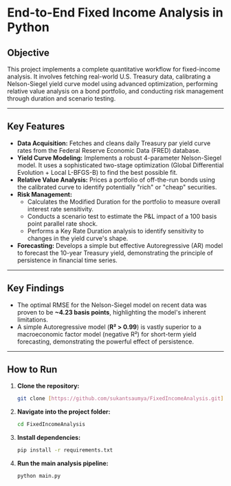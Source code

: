 # End-to-End Fixed Income Analysis in Python

## Objective
This project implements a complete quantitative workflow for fixed-income analysis. It involves fetching real-world U.S. Treasury data, calibrating a Nelson-Siegel yield curve model using advanced optimization, performing relative value analysis on a bond portfolio, and conducting risk management through duration and scenario testing.

---

## Key Features
- **Data Acquisition:** Fetches and cleans daily Treasury par yield curve rates from the Federal Reserve Economic Data (FRED) database.
- **Yield Curve Modeling:** Implements a robust 4-parameter Nelson-Siegel model. It uses a sophisticated two-stage optimization (Global Differential Evolution + Local L-BFGS-B) to find the best possible fit.
- **Relative Value Analysis:** Prices a portfolio of off-the-run bonds using the calibrated curve to identify potentially "rich" or "cheap" securities.
- **Risk Management:**
    - Calculates the Modified Duration for the portfolio to measure overall interest rate sensitivity.
    - Conducts a scenario test to estimate the P&L impact of a 100 basis point parallel rate shock.
    - Performs a Key Rate Duration analysis to identify sensitivity to changes in the yield curve's shape.
- **Forecasting:** Develops a simple but effective Autoregressive (AR) model to forecast the 10-year Treasury yield, demonstrating the principle of persistence in financial time series.

---

## Key Findings
- The optimal RMSE for the Nelson-Siegel model on recent data was proven to be **~4.23 basis points**, highlighting the model's inherent limitations.
- A simple Autoregressive model (**R² > 0.99**) is vastly superior to a macroeconomic factor model (negative R²) for short-term yield forecasting, demonstrating the powerful effect of persistence.

---

## How to Run
1.  **Clone the repository:**
    ```bash
    git clone [https://github.com/sukantsaumya/FixedIncomeAnalysis.git](https://github.com/sukantsaumya/FixedIncomeAnalysis.git)
    ```
2.  **Navigate into the project folder:**
    ```bash
    cd FixedIncomeAnalysis
    ```
3.  **Install dependencies:**
    ```bash
    pip install -r requirements.txt
    ```
4.  **Run the main analysis pipeline:**
    ```bash
    python main.py
    ```
